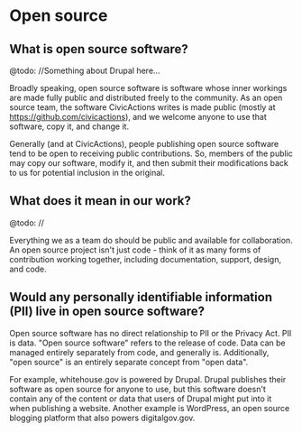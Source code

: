 # Open source

## What is open source software?

@todo: //Something about Drupal here...

Broadly speaking, open source software is software whose inner workings are made fully public and distributed freely to the community. As an open source team, the software CivicActions writes is made public (mostly at <https://github.com/civicactions>), and we welcome anyone to use that software, copy it, and change it.

Generally (and at CivicActions), people publishing open source software tend to be open to receiving public contributions. So, members of the public may copy our software, modify it, and then submit their modifications back to us for potential inclusion in the original.

## What does it mean in our work?

@todo: //

Everything we as a team do should be public and available for collaboration. An open source project isn't just code - think of it as many forms of contribution working together, including documentation, support, design, and code.

## Would any personally identifiable information (PII) live in open source software?

Open source software has no direct relationship to PII or the Privacy Act. PII is data. "Open source software" refers to the release of code. Data can be managed entirely separately from code, and generally is. Additionally, "open source" is an entirely separate concept from "open data".

For example, whitehouse.gov is powered by Drupal. Drupal publishes their software as open source for anyone to use, but this software doesn't contain any of the content or data that users of Drupal might put into it when publishing a website. Another example is WordPress, an open source blogging platform that also powers digitalgov.gov.

